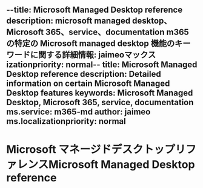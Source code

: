 <span data-ttu-id="94ecd-101">--title: Microsoft Managed Desktop reference description: microsoft managed desktop、Microsoft 365、service、documentation m365 の特定の Microsoft managed desktop 機能のキーワードに関する詳細情報: jaimeoマックス izationpriority: normal</span><span class="sxs-lookup"><span data-stu-id="94ecd-101">-- title: Microsoft Managed Desktop reference description: Detailed information on certain Microsoft Managed Desktop features keywords: Microsoft Managed Desktop, Microsoft 365, service, documentation ms.service: m365-md author: jaimeo ms.localizationpriority: normal</span></span>
---

# <a name="microsoft-managed-desktop-reference"></a><span data-ttu-id="94ecd-102">Microsoft マネージドデスクトップリファレンス</span><span class="sxs-lookup"><span data-stu-id="94ecd-102">Microsoft Managed Desktop reference</span></span>